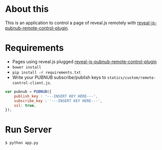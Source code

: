 [reveal-remote]: https://github.com/matsub/reveal-js-pubnub-remote-control-plugin/tree/read_note

# About this

This is an application to control a page of reveal.js remotely with [reveal-js-pubnub-remote-control-plugin][reveal-remote].


# Requirements

- Pages using reveal.js plugged [reveal-js-pubnub-remote-control-plugin][reveal-remote]
- `bower install`
- `pip install -r requirements.txt`
- Write your PUBNUB subscribe/publish keys to `statics/custom/remote-control-client.js`.

```javascript
var pubnub = PUBNUB({
    publish_key : '---INSERT KEY HERE---',
    subscribe_key : '---INSERT KEY HERE---',
    ssl: true,
});
```


# Run Server

```sh
$ python app.py
```

